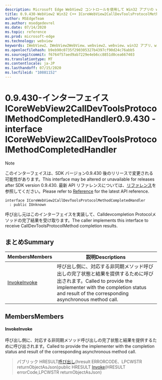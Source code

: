 ```yaml
---
description: Microsoft Edge WebView2 コントロールを使用して Win32 アプリの web コンテンツをホストする
title: 0.9.430-WebView2 Win32 C++ ICoreWebView2CallDevToolsProtocolMethodCompletedHandler
author: MSEdgeTeam
ms.author: msedgedevrel
ms.date: 07/14/2020
ms.topic: reference
ms.prod: microsoft-edge
ms.technology: webview
keywords: IWebView2、IWebView2WebView、webview2、webview、win32 アプリ、win32、edge、ICoreWebView2、ICoreWebView2Host、browser control、edge html
ms.openlocfilehash: b9eb90c0735f290305327b4397cf90d24c76abb5
ms.sourcegitcommit: f6764f57aed9ab7229e4eb6cc8851d0cea667403
ms.translationtype: MT
ms.contentlocale: ja-JP
ms.lasthandoff: 07/15/2020
ms.locfileid: "10881152"
---
```

# <span data-ttu-id="500da-104">0.9.430-インターフェイス ICoreWebView2CallDevToolsProtocolMethodCompletedHandler</span><span class="sxs-lookup"><span data-stu-id="500da-104">0.9.430 - interface ICoreWebView2CallDevToolsProtocolMethodCompletedHandler</span></span> 

> [!NOTE]
> <span data-ttu-id="500da-105">このインターフェイスは、SDK バージョン0.9.430 後のリリースで変更される可能性があります。</span><span class="sxs-lookup"><span data-stu-id="500da-105">This interface may be altered or unavailable for releases after SDK version 0.9.430.</span></span> <span data-ttu-id="500da-106">最新 API リファレンスについては、[リファレンス](../../../webview2-api-reference.md)を参照してください。</span><span class="sxs-lookup"><span data-stu-id="500da-106">Please refer to [Reference](../../../webview2-api-reference.md) for the latest API reference.</span></span>

```
interface ICoreWebView2CallDevToolsProtocolMethodCompletedHandler
  : public IUnknown
```

<span data-ttu-id="500da-107">呼び出し元はこのインターフェイスを実装して、Calldevcompletion Protocolメソッドの完了結果を受け取ります。</span><span class="sxs-lookup"><span data-stu-id="500da-107">The caller implements this interface to receive CallDevToolsProtocolMethod completion results.</span></span>

## <span data-ttu-id="500da-108">まとめ</span><span class="sxs-lookup"><span data-stu-id="500da-108">Summary</span></span>

 <span data-ttu-id="500da-109">Members</span><span class="sxs-lookup"><span data-stu-id="500da-109">Members</span></span>                        | <span data-ttu-id="500da-110">説明</span><span class="sxs-lookup"><span data-stu-id="500da-110">Descriptions</span></span>
--------------------------------|---------------------------------------------
[<span data-ttu-id="500da-111">Invoke</span><span class="sxs-lookup"><span data-stu-id="500da-111">Invoke</span></span>](#invoke) | <span data-ttu-id="500da-112">呼び出し側に、対応する非同期メソッド呼び出しの完了状態と結果を提供するために呼び出されます。</span><span class="sxs-lookup"><span data-stu-id="500da-112">Called to provide the implementer with the completion status and result of the corresponding asynchronous method call.</span></span>

## <span data-ttu-id="500da-113">Members</span><span class="sxs-lookup"><span data-stu-id="500da-113">Members</span></span>

#### <span data-ttu-id="500da-114">Invoke</span><span class="sxs-lookup"><span data-stu-id="500da-114">Invoke</span></span> 

<span data-ttu-id="500da-115">呼び出し側に、対応する非同期メソッド呼び出しの完了状態と結果を提供するために呼び出されます。</span><span class="sxs-lookup"><span data-stu-id="500da-115">Called to provide the implementer with the completion status and result of the corresponding asynchronous method call.</span></span>

> <span data-ttu-id="500da-116">パブリック HRESULT[呼び出し](#invoke)(hresult ERRORCODE、LPCWSTR returnObjectAsJson)</span><span class="sxs-lookup"><span data-stu-id="500da-116">public HRESULT [Invoke](#invoke)(HRESULT errorCode,LPCWSTR returnObjectAsJson)</span></span>

